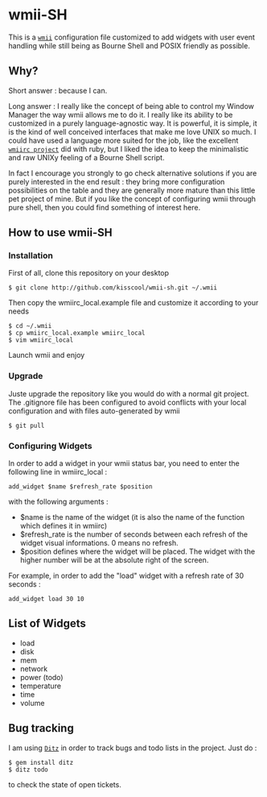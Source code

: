 wmii-SH
=======

This is a [`wmii`](http://wmii.suckless.org/) configuration file customized to add widgets with user event handling while still being as Bourne Shell and POSIX friendly as possible.


Why?
----

Short answer : because I can.

Long answer : I really like the concept of being able to control my Window Manager the way wmii allows me to do it. I really like its ability to be customized in a purely language-agnostic way. It is powerful, it is simple, it is the kind of well conceived interfaces that make me love UNIX so much. I could have used a language more suited for the job, like the excellent [`wmiirc project`](http://github.com/sunaku/wmiirc) did with ruby, but I liked the idea to keep the minimalistic and raw UNIXy feeling of a Bourne Shell script.

In fact I encourage you strongly to go check alternative solutions if you are purely interested in the end result : they bring more configuration possibilities on the table and they are generally more mature than this little pet project of mine. But if you like the concept of configuring wmii through pure shell, then you could find something of interest here.

How to use wmii-SH
------------------

### Installation

First of all, clone this repository on your desktop

	$ git clone http://github.com/kisscool/wmii-sh.git ~/.wmii

Then copy the wmiirc_local.example file and customize it according to your needs

	$ cd ~/.wmii
	$ cp wmiirc_local.example wmiirc_local
	$ vim wmiirc_local

Launch wmii and enjoy

### Upgrade

Juste upgrade the repository like you would do with a normal git project. The .gitignore file has been configured to avoid conflicts with your local configuration and with files auto-generated by wmii

	$ git pull

### Configuring Widgets

In order to add a widget in your wmii status bar, you need to enter the following line in wmiirc_local :

	add_widget $name $refresh_rate $position

with the following arguments :

* $name is the name of the widget (it is also the name of the function which defines it in wmiirc)
* $refresh_rate is the number of seconds between each refresh of the widget visual informations. 0 means no refresh.
* $position defines where the widget will be placed. The widget with the higher number will be at the absolute right of the screen.

For example, in order to add the "load" widget with a refresh rate of 30 seconds :

	add_widget load 30 10


List of Widgets
---------------

* load
* disk
* mem
* network
* power (todo)
* temperature
* time
* volume


Bug tracking
------------

I am using [`Ditz`](http://ditz.rubyforge.org/) in order to track bugs and todo lists in the project. Just do :

	$ gem install ditz
	$ ditz todo

to check the state of open tickets.
